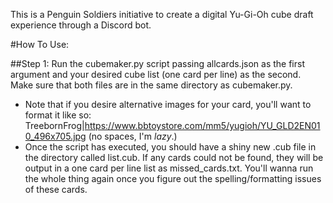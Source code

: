 This is a Penguin Soldiers initiative to create a digital Yu-Gi-Oh cube draft experience through a Discord bot.

#How To Use:

##Step 1:
Run the cubemaker.py script passing allcards.json as the first argument and your desired cube list (one card per line) as the second. Make sure that both files are in the same directory as cubemaker.py.
* Note that if you desire alternative images for your card, you'll want to format it like so: TreebornFrog|https://www.bbtoystore.com/mm5/yugioh/YU_GLD2EN010_496x705.jpg (no spaces, I'm _lazy_.)
* Once the script has executed, you should have a shiny new .cub file in the directory called list.cub. If any cards could not be found, they will be output in a one card per line list as missed_cards.txt. You'll wanna run the whole thing again once you figure out the spelling/formatting issues of these cards.
